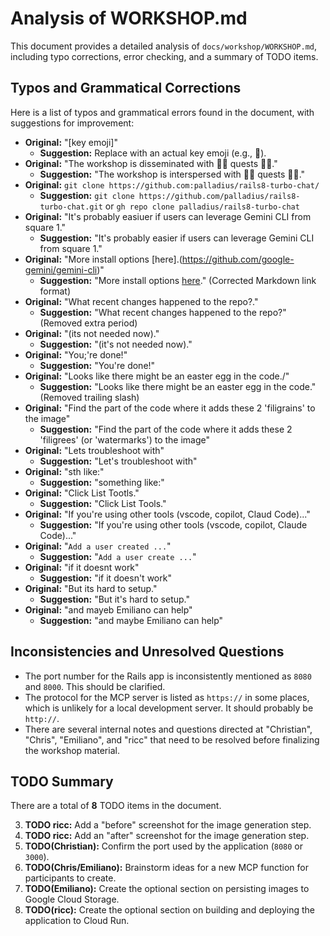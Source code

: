 # Analysis of WORKSHOP.md

This document provides a detailed analysis of `docs/workshop/WORKSHOP.md`, including typo corrections, error checking, and a summary of TODO items.

## Typos and Grammatical Corrections

Here is a list of typos and grammatical errors found in the document, with suggestions for improvement:

*   **Original:** "[key emoji]"
    *   **Suggestion:** Replace with an actual key emoji (e.g., 🔑).
*   **Original:** "The workshop is disseminated with 🧙‍♂️ quests 🧙‍♂️."
    *   **Suggestion:** "The workshop is interspersed with 🧙‍♂️ quests 🧙‍♂️."
*   **Original:** `git clone https://github.com:palladius/rails8-turbo-chat/`
    *   **Suggestion:** `git clone https://github.com/palladius/rails8-turbo-chat.git` or `gh repo clone palladius/rails8-turbo-chat`
*   **Original:** "It's probably easiuer if users can leverage Gemini CLI from square 1."
    *   **Suggestion:** "It's probably easier if users can leverage Gemini CLI from square 1."
*   **Original:** "More install options [here].(https://github.com/google-gemini/gemini-cli)"
    *   **Suggestion:** "More install options [here](https://github.com/google-gemini/gemini-cli)." (Corrected Markdown link format)
*   **Original:** "What recent changes happened to the repo?."
    *   **Suggestion:** "What recent changes happened to the repo?" (Removed extra period)
*   **Original:** "(its not needed now)."
    *   **Suggestion:** "(it's not needed now)."
*   **Original:** "You;'re done!"
    *   **Suggestion:** "You're done!"
*   **Original:** "Looks like there might be an easter egg in the code./"
    *   **Suggestion:** "Looks like there might be an easter egg in the code." (Removed trailing slash)
*   **Original:** "Find the part of the code where it adds these 2 'filigrains' to the image"
    *   **Suggestion:** "Find the part of the code where it adds these 2 'filigrees' (or 'watermarks') to the image"
*   **Original:** "Lets troubleshoot with"
    *   **Suggestion:** "Let's troubleshoot with"
*   **Original:** "sth like:"
    *   **Suggestion:** "something like:"
*   **Original:** "Click List Tootls."
    *   **Suggestion:** "Click List Tools."
*   **Original:** "If you're using other tools (vscode, copilot, Claud Code)..."
    *   **Suggestion:** "If you're using other tools (vscode, copilot, Claude Code)..."
*   **Original:** "`Add a user created ...`"
    *   **Suggestion:** "`Add a user create ...`"
*   **Original:** "if it doesnt work"
    *   **Suggestion:** "if it doesn't work"
*   **Original:** "But its hard to setup."
    *   **Suggestion:** "But it's hard to setup."
*   **Original:** "and mayeb Emiliano can help"
    *   **Suggestion:** "and maybe Emiliano can help"

## Inconsistencies and Unresolved Questions

*   The port number for the Rails app is inconsistently mentioned as `8080` and `8000`. This should be clarified.
*   The protocol for the MCP server is listed as `https://` in some places, which is unlikely for a local development server. It should probably be `http://`.
*   There are several internal notes and questions directed at "Christian", "Chris", "Emiliano", and "ricc" that need to be resolved before finalizing the workshop material.

## TODO Summary

There are a total of **8** TODO items in the document.

3.  **TODO ricc:** Add a "before" screenshot for the image generation step.
4.  **TODO ricc:** Add an "after" screenshot for the image generation step.
5.  **TODO(Christian):** Confirm the port used by the application (`8080` or `3000`).
6.  **TODO(Chris/Emiliano):** Brainstorm ideas for a new MCP function for participants to create.
7.  **TODO(Emiliano):** Create the optional section on persisting images to Google Cloud Storage.
8.  **TODO(ricc):** Create the optional section on building and deploying the application to Cloud Run.
